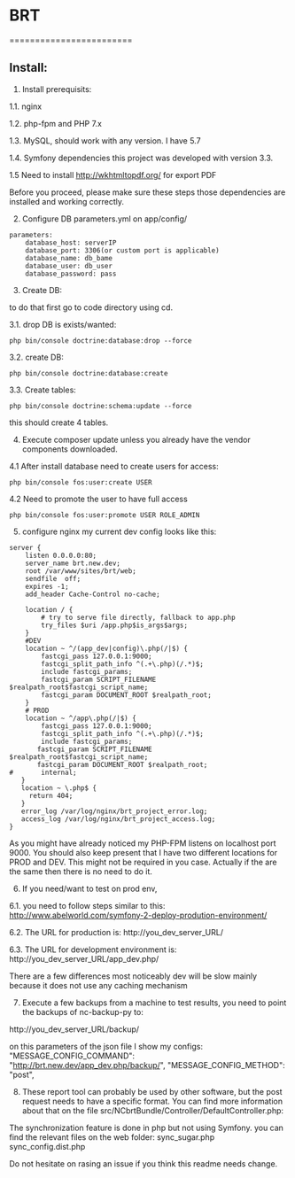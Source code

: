 # BRT
========================
## Install:
1. Install prerequisits:

1.1. nginx

1.2. php-fpm and PHP 7.x 

1.3. MySQL, should work with any version. I have 5.7 

1.4. Symfony dependencies this project was developed with version 3.3. 

1.5 Need to install http://wkhtmltopdf.org/ for export PDF

Before you proceed, please make sure these steps those dependencies are 
installed and working correctly.

2. Configure DB parameters.yml on app/config/

```
parameters:
    database_host: serverIP
    database_port: 3306(or custom port is applicable)
    database_name: db_bame
    database_user: db_user
    database_password: pass
```

3. Create DB:

to do that first go to code directory using cd.

3.1. drop DB is exists/wanted:
```
php bin/console doctrine:database:drop --force
```
3.2. create DB:
```
php bin/console doctrine:database:create
```

3.3. Create tables:
```
php bin/console doctrine:schema:update --force
```
this should create 4 tables.

4. Execute composer update unless you already have the vendor components downloaded.

4.1 After install database need to create users for access:
```
php bin/console fos:user:create USER
```
4.2 Need to promote the user to have full access
```
php bin/console fos:user:promote USER ROLE_ADMIN
```

5. configure nginx my current dev config looks like this:
```
server {
    listen 0.0.0.0:80;
    server_name brt.new.dev;
    root /var/www/sites/brt/web;
    sendfile  off;
    expires -1;
    add_header Cache-Control no-cache;

    location / {
        # try to serve file directly, fallback to app.php
        try_files $uri /app.php$is_args$args;
    }
    #DEV
    location ~ ^/(app_dev|config)\.php(/|$) {
        fastcgi_pass 127.0.0.1:9000;
        fastcgi_split_path_info ^(.+\.php)(/.*)$;
        include fastcgi_params;
        fastcgi_param SCRIPT_FILENAME $realpath_root$fastcgi_script_name;
        fastcgi_param DOCUMENT_ROOT $realpath_root;
    }
    # PROD
    location ~ ^/app\.php(/|$) {
        fastcgi_pass 127.0.0.1:9000;
        fastcgi_split_path_info ^(.+\.php)(/.*)$;
        include fastcgi_params;
       fastcgi_param SCRIPT_FILENAME $realpath_root$fastcgi_script_name;
       fastcgi_param DOCUMENT_ROOT $realpath_root;
#       internal;
   }
   location ~ \.php$ {
     return 404;
   }
   error_log /var/log/nginx/brt_project_error.log;
   access_log /var/log/nginx/brt_project_access.log;
}
```

As you might have already noticed my PHP-FPM listens on localhost port 9000.
You should also keep present that I have two different locations for PROD and 
DEV. This might not be required in you case. Actually if the are the same then 
there is no need to do it.
 

6. If you need/want to test on prod env, 

6.1. you need to follow steps similar to this:
http://www.abelworld.com/symfony-2-deploy-prodution-environment/

6.2. The URL for production is:
http://you_dev_server_URL/

6.3. The URL for development environment is:
http://you_dev_server_URL/app_dev.php/

There are a few differences most noticeably dev will be slow mainly because it 
does not use any caching mechanism 

7. Execute a few backups from a machine to test results, 
you need to point the backups of nc-backup-py to:

http://you_dev_server_URL/backup/

on this parameters of the json file I show my configs: 
    "MESSAGE_CONFIG_COMMAND": "http://brt.new.dev/app_dev.php/backup/",
    "MESSAGE_CONFIG_METHOD": "post",

8. These report tool can probably be used by other software, but the post request 
needs to have a specific format. You can find more information about that on 
the file src/NCbrtBundle/Controller/DefaultController.php:

The synchronization feature is done in php but not using Symfony. you can find 
the relevant files on the web folder:
sync_sugar.php
sync_config.dist.php

Do not hesitate on rasing an issue if you think this readme needs change.
